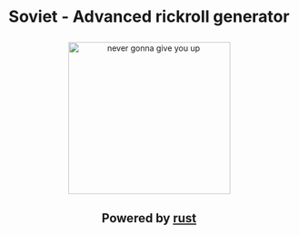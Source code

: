# <p align="center">Soviet - Advanced rickroll generator</p>
<p align="center"><img width="285" height="268" alt="never gonna give you up" src="https://i.imgur.com/q5AWUvc.png"></p>

## <p align="center">Powered by [rust](https://www.rust-lang.org/)</p>
